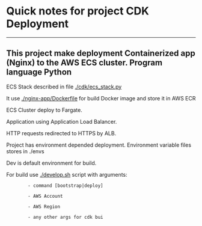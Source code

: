 # Quick notes for project CDK Deployment

---
## This project make deployment Containerized app (Nginx) to the AWS ECS cluster. Program language Python

ECS Stack described in file [./cdk/ecs_stack.py](../cdk/ecs_stack.py)

It use [./nginx-app/Dockerfile](../nginx-app/Dockerfile) for build Docker image and store it in AWS ECR

ECS Cluster deploy to Fargate.

Application using Application Load Balancer.

HTTP requests redirected to HTTPS by ALB.

Project has environment depended deployment. Environment variable files stores in ./envs

Dev is default environment for build.

For build use [./develop.sh](../develop.sh) script with arguments:

            - command [bootstrap|deploy]

            - AWS Account

            - AWS Region

            - any other args for cdk bui